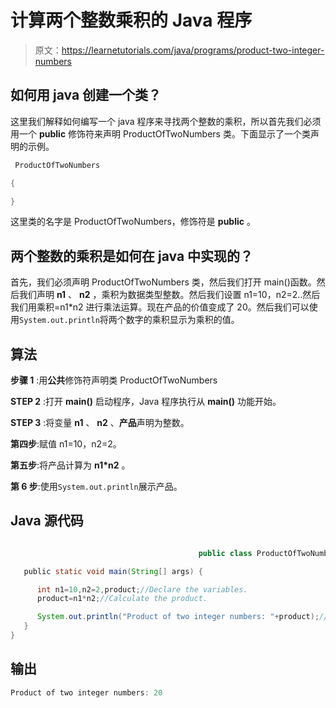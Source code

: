# 计算两个整数乘积的 Java 程序

> 原文：<https://learnetutorials.com/java/programs/product-two-integer-numbers>

## 如何用 java 创建一个类？

这里我们解释如何编写一个 java 程序来寻找两个整数的乘积，所以首先我们必须用一个 **public** 修饰符来声明 ProductOfTwoNumbers 类。下面显示了一个类声明的示例。

```java
 ProductOfTwoNumbers

{

} 

```

这里类的名字是 ProductOfTwoNumbers，修饰符是 **public** 。

## 两个整数的乘积是如何在 java 中实现的？

首先，我们必须声明 ProductOfTwoNumbers 类，然后我们打开 main()函数。然后我们声明 **n1** 、 **n2** ，乘积为数据类型整数。然后我们设置 n1=10，n2=2..然后我们用乘积=n1*n2 进行乘法运算。现在产品的价值变成了 20。然后我们可以使用`System.out.println`将两个数字的乘积显示为乘积的值。

## 算法

**步骤 1** :用**公共**修饰符声明类 ProductOfTwoNumbers

**STEP 2** :打开 **main()** 启动程序，Java 程序执行从 **main()** 功能开始。

**STEP 3** :将变量 **n1** 、 **n2** 、**产品**声明为整数。

**第四步**:赋值 n1=10，n2=2。

**第五步**:将产品计算为 **n1*n2** 。

**第 6 步**:使用`System.out.println`展示产品。

## Java 源代码

```java

                                          public class ProductOfTwoNumbers { 

   public static void main(String[] args) {

      int n1=10,n2=2,product;//Declare the variables.
      product=n1*n2;//Calculate the product.

      System.out.println("Product of two integer numbers: "+product);//Display the product
   }
}

```

## 输出

```java
Product of two integer numbers: 20
```